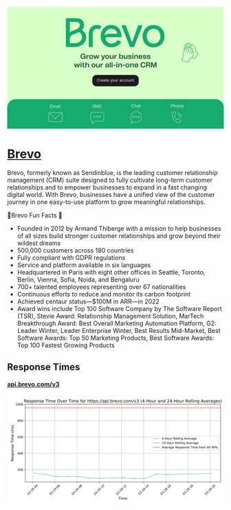[![Visit Brevo](imagePreview.jpg)](https://brevo.com)

# [Brevo](https://brevo.com)

Brevo, formerly known as Sendinblue, is the leading customer relationship management (CRM) suite designed to fully cultivate long-term customer relationships and to empower businesses to expand in a fast changing digital world. With Brevo, businesses have a unified view of the customer journey in one easy-to-use platform to grow meaningful relationships.

🙌Brevo Fun Facts 🙌
- Founded in 2012 by Armand Thiberge with a mission to help businesses of all sizes build stronger customer relationships and grow beyond their wildest dreams
- 500,000 customers across 180 countries
- Fully compliant with GDPR regulations
- Service and platform available in six languages
- Headquartered in Paris with eight other offices in Seattle, Toronto, Berlin, Vienna, Sofia, Noida, and Bengaluru
- 700+ talented employees representing over 67 nationalities
- Continuous efforts to reduce and monitor its carbon footprint
- Achieved centaur status—$100M in ARR—in 2022
- Award wins include Top 100 Software Company by The Software Report (TSR), Stevie Award: Relationship Management Solution, MarTech Breakthrough Award: Best Overall Marketing Automation Platform, G2: Leader Winter, Leader Enterprise Winter, Best Results Mid-Market, Best Software Awards: Top 50 Marketing Products, Best Software Awards: Top 100 Fastest Growing Products

## Response Times

#### [api.brevo.com/v3](https://api.brevo.com/v3)

![api.brevo.com/v3](response-time-charts/6170692e627265766f2e636f6d2f7633.svg)
